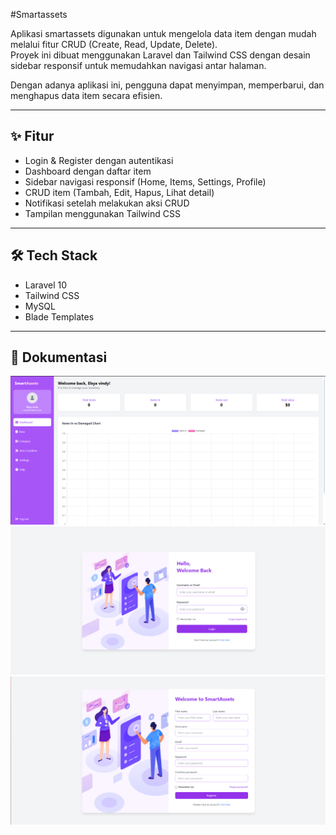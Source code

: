 #Smartassets

Aplikasi smartassets digunakan untuk mengelola data item dengan mudah melalui fitur CRUD (Create, Read, Update, Delete).  
Proyek ini dibuat menggunakan Laravel dan Tailwind CSS dengan desain sidebar responsif untuk memudahkan navigasi antar halaman.

Dengan adanya aplikasi ini, pengguna dapat menyimpan, memperbarui, dan menghapus data item secara efisien.

---

## ✨ Fitur
- Login & Register dengan autentikasi
- Dashboard dengan daftar item
- Sidebar navigasi responsif (Home, Items, Settings, Profile)
- CRUD item (Tambah, Edit, Hapus, Lihat detail)
- Notifikasi setelah melakukan aksi CRUD
- Tampilan menggunakan Tailwind CSS

---

## 🛠 Tech Stack
- Laravel 10
- Tailwind CSS
- MySQL
- Blade Templates

---

## 📸 Dokumentasi
![Dashboard](images/dashboard.png)
![Login](images/login.png)
![Register](images/register.png)
